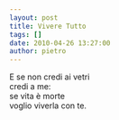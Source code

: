 ```yaml
---
layout: post
title: Vivere Tutto
tags: []
date: 2010-04-26 13:27:00
author: pietro
---
```

E se non credi ai vetri<br/>credi a me:<br/>se vita è morte<br/>voglio viverla con te.
